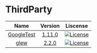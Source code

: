 ﻿# ThirdParty

|Name|Version|Liscense|
|:-:|:-:|:-:|
|[GoogleTest](https://google.github.io/googletest/)|[1.11.0](https://github.com/google/googletest/tree/release-1.11.0)|[![License](https://img.shields.io/badge/License-BSD_3--Clause-blue.svg)](https://github.com/google/googletest/blob/release-1.11.0/LICENSE)|
|[glew](https://github.com/nigels-com/glew)|[2.2.0](https://github.com/nigels-com/glew/releases/tag/glew-2.2.0)|[![License](https://img.shields.io/badge/License-BSD_3--Clause-blue.svg)](https://github.com/nigels-com/glew/blob/glew-2.2.0/LICENSE.txt)|


